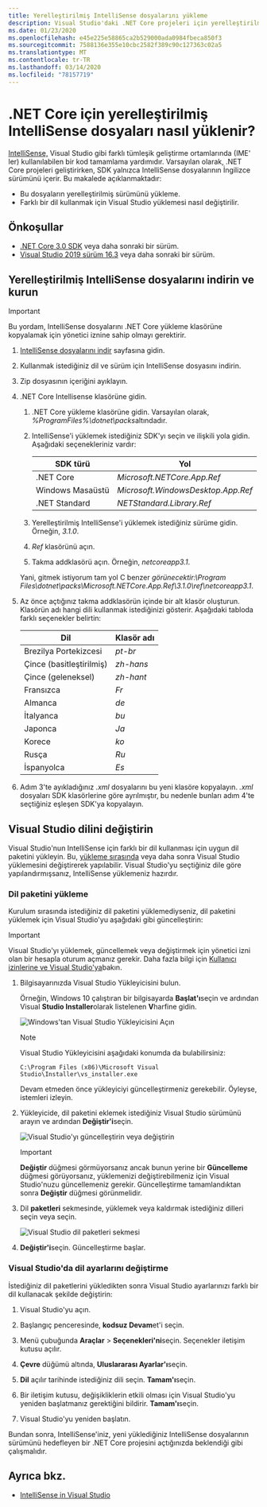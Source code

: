 ```yaml
---
title: Yerelleştirilmiş IntelliSense dosyalarını yükleme
description: Visual Studio'daki .NET Core projeleri için yerelleştirilmiş IntelliSense dosyalarını kullanmak üzere geliştirme makinenizi nasıl ayarlayabilirsiniz öğrenin.
ms.date: 01/23/2020
ms.openlocfilehash: e45e225e58865ca2b529000ada0984fbeca850f3
ms.sourcegitcommit: 7588136e355e10cbc2582f389c90c127363c02a5
ms.translationtype: MT
ms.contentlocale: tr-TR
ms.lasthandoff: 03/14/2020
ms.locfileid: "78157719"
---
```

# <a name="how-to-install-localized-intellisense-files-for-net-core"></a>.NET Core için yerelleştirilmiş IntelliSense dosyaları nasıl yüklenir?

[IntelliSense,](/visualstudio/ide/using-intellisense) Visual Studio gibi farklı tümleşik geliştirme ortamlarında (IME' ler) kullanılabilen bir kod tamamlama yardımıdır. Varsayılan olarak, .NET Core projeleri geliştirirken, SDK yalnızca IntelliSense dosyalarının İngilizce sürümünü içerir. Bu makalede açıklanmaktadır:

- Bu dosyaların yerelleştirilmiş sürümünü yükleme.
- Farklı bir dil kullanmak için Visual Studio yüklemesi nasıl değiştirilir.

## <a name="prerequisites"></a>Önkoşullar

- [.NET Core 3.0 SDK](https://dotnet.microsoft.com/download/dotnet-core) veya daha sonraki bir sürüm.
- [Visual Studio 2019 sürüm 16.3](https://visualstudio.microsoft.com/downloads/?utm_medium=microsoft&utm_source=docs.microsoft.com&utm_campaign=inline+link&utm_content=download+vs2019) veya daha sonraki bir sürüm.

## <a name="download-and-install-the-localized-intellisense-files"></a>Yerelleştirilmiş IntelliSense dosyalarını indirin ve kurun

> [!IMPORTANT]
> Bu yordam, IntelliSense dosyalarını .NET Core yükleme klasörüne kopyalamak için yönetici iznine sahip olmayı gerektirir.

1. [IntelliSense dosyalarını indir](https://dotnet.microsoft.com/download/dotnet-core/intellisense) sayfasına gidin.

1. Kullanmak istediğiniz dil ve sürüm için IntelliSense dosyasını indirin.

1. Zip dosyasının içeriğini ayıklayın.

1. .NET Core Intellisense klasörüne gidin.

   1. .NET Core yükleme klasörüne gidin. Varsayılan olarak, *%ProgramFiles%\dotnet\packs*altındadır.
   1. IntelliSense'i yüklemek istediğiniz SDK'yı seçin ve ilişkili yola gidin. Aşağıdaki seçenekleriniz vardır:

      | SDK türü        | Yol                               |
      | --------------- | ---------------------------------- |
      | .NET Core       | *Microsoft.NETCore.App.Ref*        |
      | Windows Masaüstü | *Microsoft.WindowsDesktop.App.Ref* |
      | .NET Standard   | *NETStandard.Library.Ref*          |

   1. Yerelleştirilmiş IntelliSense'i yüklemek istediğiniz sürüme gidin. Örneğin, *3.1.0*.
   1. *Ref* klasörünü açın.
   1. Takma addklasörü açın. Örneğin, *netcoreapp3.1*.

   Yani, gitmek istiyorum tam yol C benzer *görünecektir:\Program Files\dotnet\packs\Microsoft.NETCore.App.Ref\3.1.0\ref\netcoreapp3.1*.

1. Az önce açtığınız takma addklasörün içinde bir alt klasör oluşturun. Klasörün adı hangi dili kullanmak istediğinizi gösterir. Aşağıdaki tabloda farklı seçenekler belirtin:

   | Dil              | Klasör adı |
   | --------------------- | ----------- |
   | Brezilya Portekizcesi  | *pt-br*     |
   | Çince (basitleştirilmiş)  | *zh-hans*   |
   | Çince (geleneksel) | *zh-hant*   |
   | Fransızca                | *Fr*        |
   | Almanca                | *de*        |
   | İtalyanca               | *bu*        |
   | Japonca              | *Ja*        |
   | Korece                | *ko*        |
   | Rusça               | *Ru*        |
   | İspanyolca               | *Es*        |

1. Adım 3'te ayıkladığınız *.xml* dosyalarını bu yeni klasöre kopyalayın. *.xml* dosyaları SDK klasörlerine göre ayrılmıştır, bu nedenle bunları adım 4'te seçtiğiniz eşleşen SDK'ya kopyalayın.

## <a name="modify-visual-studio-language"></a>Visual Studio dilini değiştirin

Visual Studio'nun IntelliSense için farklı bir dil kullanması için uygun dil paketini yükleyin. Bu, [yükleme sırasında](/visualstudio/install/install-visual-studio#step-6---install-language-packs-optional) veya daha sonra Visual Studio yüklemesini değiştirerek yapılabilir. Visual Studio'yu seçtiğiniz dile göre yapılandırmışsanız, IntelliSense yüklemeniz hazırdır.

### <a name="install-the-language-pack"></a>Dil paketini yükleme

Kurulum sırasında istediğiniz dil paketini yüklemediyseniz, dil paketini yüklemek için Visual Studio'yu aşağıdaki gibi güncelleştirin:

> [!IMPORTANT]
> Visual Studio'yı yüklemek, güncellemek veya değiştirmek için yönetici izni olan bir hesapla oturum açmanız gerekir. Daha fazla bilgi için [Kullanıcı izinlerine ve Visual Studio'ya](/visualstudio/ide/user-permissions-and-visual-studio)bakın.

1. Bilgisayarınızda Visual Studio Yükleyicisini bulun.

   Örneğin, Windows 10 çalıştıran bir bilgisayarda **Başlat'ı**seçin ve ardından Visual **Studio Installer**olarak listelenen **V**harfine gidin.

   ![Windows'tan Visual Studio Yükleyicisini Açın](./media/localized-intellisense/vs-installer-windows-start.png)

   > [!NOTE]
   > Visual Studio Yükleyicisini aşağıdaki konumda da bulabilirsiniz:
   >
   > `C:\Program Files (x86)\Microsoft Visual Studio\Installer\vs_installer.exe`

   Devam etmeden önce yükleyiciyi güncelleştirmeniz gerekebilir. Öyleyse, istemleri izleyin.

1. Yükleyicide, dil paketini eklemek istediğiniz Visual Studio sürümünü arayın ve ardından **Değiştir'i**seçin.

   ![Visual Studio'yı güncelleştirin veya değiştirin](./media/localized-intellisense/vs-installer-modify.png)

   > [!IMPORTANT]
   > **Değiştir** düğmesi görmüyorsanız ancak bunun yerine bir **Güncelleme** düğmesi görüyorsanız, yüklemenizi değiştirebilmeniz için Visual Studio'nuzu güncellemeniz gerekir.
   > Güncelleştirme tamamlandıktan sonra **Değiştir** düğmesi görünmelidir.

1. Dil **paketleri** sekmesinde, yüklemek veya kaldırmak istediğiniz dilleri seçin veya seçin.

   ![Visual Studio dil paketleri sekmesi](./media/localized-intellisense/vs-modify-language-packs.png)

1. **Değiştir'i**seçin. Güncelleştirme başlar.

### <a name="modify-language-settings-in-visual-studio"></a>Visual Studio'da dil ayarlarını değiştirme

İstediğiniz dil paketlerini yükledikten sonra Visual Studio ayarlarınızı farklı bir dil kullanacak şekilde değiştirin:

1. Visual Studio'yu açın.

1. Başlangıç penceresinde, **kodsuz Devam**et'i seçin.

1. Menü çubuğunda **Araçlar** > **Seçenekleri'ni**seçin. Seçenekler iletişim kutusu açılır.

1. **Çevre** düğümü altında, **Uluslararası Ayarlar'ı**seçin.

1. **Dil** açılır tarihinde istediğiniz dili seçin. **Tamam'ı**seçin.

1. Bir iletişim kutusu, değişikliklerin etkili olması için Visual Studio'yu yeniden başlatmanız gerektiğini bildirir. **Tamam'ı**seçin.

1. Visual Studio'yu yeniden başlatın.

Bundan sonra, IntelliSense'iniz, yeni yüklediğiniz IntelliSense dosyalarının sürümünü hedefleyen bir .NET Core projesini açtığınızda beklendiği gibi çalışmalıdır.

## <a name="see-also"></a>Ayrıca bkz.

- [IntelliSense in Visual Studio](/visualstudio/ide/using-intellisense)
